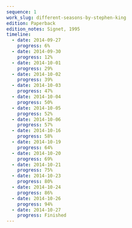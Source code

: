 ```yaml
---
sequence: 1
work_slug: different-seasons-by-stephen-king
edition: Paperback
edition_notes: Signet, 1995
timeline:
  - date: 2014-09-27
    progress: 6%
  - date: 2014-09-30
    progress: 12%
  - date: 2014-10-01
    progress: 29%
  - date: 2014-10-02
    progress: 39%
  - date: 2014-10-03
    progress: 47%
  - date: 2014-10-04
    progress: 50%
  - date: 2014-10-05
    progress: 52%
  - date: 2014-10-06
    progress: 57%
  - date: 2014-10-16
    progress: 58%
  - date: 2014-10-19
    progress: 64%
  - date: 2014-10-20
    progress: 69%
  - date: 2014-10-21
    progress: 75%
  - date: 2014-10-23
    progress: 80%
  - date: 2014-10-24
    progress: 86%
  - date: 2014-10-26
    progress: 94%
  - date: 2014-10-27
    progress: Finished
---
```

